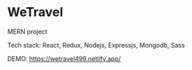 # WeTravel

MERN project

Tech stack: React, Redux, Nodejs, Expressjs, Mongodb, Sass

DEMO:
https://wetravel499.netlify.app/
